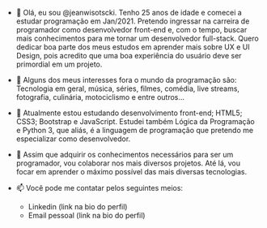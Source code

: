 - 👋 Olá, eu sou @jeanwisotscki. Tenho 25 anos de idade e comecei a estudar programação em Jan/2021.
     Pretendo ingressar na carreira de programador como desenvolvedor front-end e, com o tempo, buscar 
     mais conhecimentos para me tornar um desenvolvedor full-stack. Quero dedicar boa parte dos meus 
     estudos em aprender mais sobre UX e UI Design, pois acredito que uma boa experiência do usuário
     deve ser primordial em um projeto.
     
- 👀 Alguns dos meus interesses fora o mundo da programação são: Tecnologia em geral, música, séries, 
     filmes, comédia, live streams, fotografia, culinária, motociclismo e entre outros...     
     
- 🌱 Atualmente estou estudando desenvolvimento front-end; HTML5; CSS3; Bootstrap e JavaScript.
     Estudei também Lógica da Programação e Python 3, que aliás, é a linguagem de programação que 
     pretendo me especializar como desenvolvedor.
     
- 💞️ Assim que adquirir os conhecimentos necessários para ser um programador, vou colaborar nos mais
     diversos projetos. Até lá, vou focar em aprender o máximo possível das mais diversas tecnologias.
     
- 📫 Você pode me contatar pelos seguintes meios:

     - Linkedin (link na bio do perfil)
     - Email pessoal (link na bio do perfil)

<!---
jeanwisotscki/jeanwisotscki is a ✨ special ✨ repository because its `README.md` (this file) appears on your GitHub profile.
You can click the Preview link to take a look at your changes.
--->
